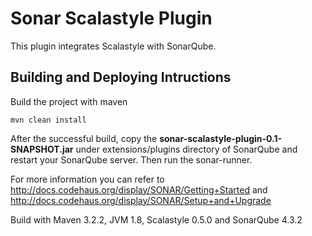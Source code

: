 # Sonar Scalastyle Plugin
This plugin integrates Scalastyle with SonarQube.

## Building and Deploying Intructions
Build the project with maven 
```
mvn clean install
```

After the successful build, copy the **sonar-scalastyle-plugin-0.1-SNAPSHOT.jar** under extensions/plugins directory of SonarQube and restart your SonarQube server. Then run the sonar-runner.

For more information you can refer to http://docs.codehaus.org/display/SONAR/Getting+Started and http://docs.codehaus.org/display/SONAR/Setup+and+Upgrade

Build with Maven 3.2.2, JVM 1.8, Scalastyle 0.5.0 and SonarQube 4.3.2

